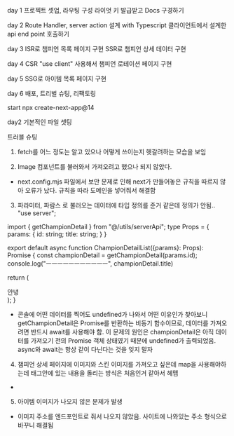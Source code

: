day 1
프로젝트 셋업, 라우팅 구성
라이엇 키 발급받고 Docs 구경하기

day 2
Route Handler, server action 설계 with Typescript
클라이언트에서 설계한 api end point 호출하기

day 3
ISR로 챔피언 목록 페이지 구현
SSR로 챔피언 상세 데이터 구현

day 4
CSR "use client" 사용해서 챔피언 로테이션 페이지 구현

day 5
SSG로 아이템 목록 페이지 구현

day 6
배포, 트리벌 슈팅, 리팩토링

start
npx create-next-app@14

day2
기본적인 파일 셋팅

트러블 슈팅
1. fetch를 어느 정도는 알고 있으나 어떻게 쓰이는지 헷갈려하는 모습을 보임
> 
2. Image 컴포넌트를 불러와서 가져오려고 했으나 되지 않았다.
- next.config.mjs 파일에서 보안 문제로 인해 next가 만들어놓은 규칙을 따르지 않아 오류가 났다. 규칙을 따라 도메인을 넣어줘서 해결함
3. 파라미터, 파람스 로 불러오는 데이터에 타입 정의를 준거 같은데 정의가 안됨..
"use server";

import { getChampionDetail } from "@/utils/serverApi";
type Props = {
  params: {
    id: string;
    title: string;
  }
}

export default async function ChampionDetailList({params}: Props): Promise<Props> {
  const championDetail = getChampionDetail(params.id);
  console.log("ㅡㅡㅡㅡㅡㅡㅡㅡㅡㅡㅡ", championDetail.title)

  return (
    <div>안녕
    </div> 
  );
}
- 콘솔에 어떤 데이터를 찍어도 undefined가 나와서 어떤 이유인가 찾아보니 getChampionDetail은 Promise를 반환하는 비동기 함수이므로, 데이터를 가져오려면 반드시 await를 사용해야 함. 이 문제의 원인은 championDetail은 아직 데이터를 가져오기 전의 Promise 객체 상태였기 때문에 undefined가 출력되었음. async와 await는 항상 같이 다닌다는 것을 잊지 말자

4. 챔피언 상세 페이지에 이미지와 스킨 이미지를 가져오고 싶은데 map을 사용해야하는데 태그안에 있는 내용을 돌리는 방식은 처음인거 같아서 헤맴
- 

5. 아이템 이미지가 나오지 않은 문제가 발생
- 이미지 주소를 엔드포인트로 줘서 나오지 않았음. 사이트에 나와있는 주소 형식으로 바꾸니 해결됨

